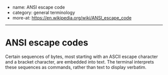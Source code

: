 - name: ANSI escape code
- category: general terminology
- more-at: https://en.wikipedia.org/wiki/ANSI_escape_code
---
# ANSI escape codes
Certain sequences of bytes, most starting with an ASCII escape character and a bracket character, are embedded into text. The terminal interprets these sequences as commands, rather than text to display verbatim.
